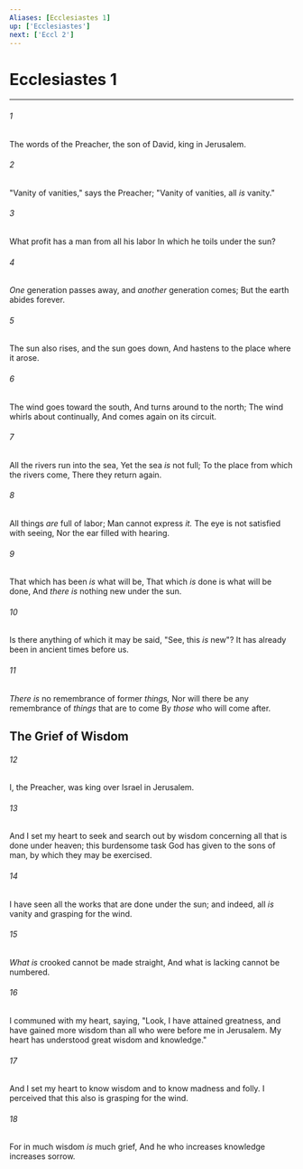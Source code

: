 ```yaml
---
Aliases: [Ecclesiastes 1]
up: ['Ecclesiastes']
next: ['Eccl 2']
---
```

# Ecclesiastes 1

***


###### 1 
The words of the Preacher, the son of David, king in Jerusalem. 

###### 2 
"Vanity of vanities," says the Preacher; "Vanity of vanities, all _is_ vanity." 

###### 3 
What profit has a man from all his labor In which he toils under the sun? 

###### 4 
_One_ generation passes away, and _another_ generation comes; But the earth abides forever. 

###### 5 
The sun also rises, and the sun goes down, And hastens to the place where it arose. 

###### 6 
The wind goes toward the south, And turns around to the north; The wind whirls about continually, And comes again on its circuit. 

###### 7 
All the rivers run into the sea, Yet the sea _is_ not full; To the place from which the rivers come, There they return again. 

###### 8 
All things _are_ full of labor; Man cannot express _it._ The eye is not satisfied with seeing, Nor the ear filled with hearing. 

###### 9 
That which has been _is_ what will be, That which _is_ done is what will be done, And _there is_ nothing new under the sun. 

###### 10 
Is there anything of which it may be said, "See, this _is_ new"? It has already been in ancient times before us. 

###### 11 
_There is_ no remembrance of former _things,_ Nor will there be any remembrance of _things_ that are to come By _those_ who will come after.

## The Grief of Wisdom 

###### 12 
I, the Preacher, was king over Israel in Jerusalem. 

###### 13 
And I set my heart to seek and search out by wisdom concerning all that is done under heaven; this burdensome task God has given to the sons of man, by which they may be exercised. 

###### 14 
I have seen all the works that are done under the sun; and indeed, all _is_ vanity and grasping for the wind. 

###### 15 
_What is_ crooked cannot be made straight, And what is lacking cannot be numbered. 

###### 16 
I communed with my heart, saying, "Look, I have attained greatness, and have gained more wisdom than all who were before me in Jerusalem. My heart has understood great wisdom and knowledge." 

###### 17 
And I set my heart to know wisdom and to know madness and folly. I perceived that this also is grasping for the wind. 

###### 18 
For in much wisdom _is_ much grief, And he who increases knowledge increases sorrow.
